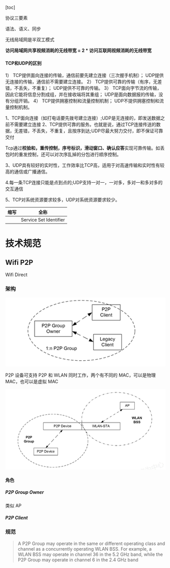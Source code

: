 

[toc]

协议三要素

语法、语义、同步

无线局域网是半双工模式

**访问局域网共享视频消耗的无线带宽 = 2 \* 访问互联网视频消耗的无线带宽**

#### TCP和UDP的区别

1） TCP提供面向连接的传输，通信前要先建立连接（三次握手机制）； UDP提供无连接的传输，通信前不需要建立连接。
2） TCP提供可靠的传输（有序，无差错，不丢失，不重复）； UDP提供不可靠的传输。
3） TCP面向字节流的传输，因此它能将信息分割成组，并在接收端将其重组； UDP是面向数据报的传输，没有分组开销。
4） TCP提供拥塞控制和流量控制机制； UDP不提供拥塞控制和流量控制机制。

1、TCP面向连接（如打电话要先拨号建立连接）;UDP是无连接的，即发送数据之前不需要建立连接
2、TCP提供可靠的服务。也就是说，通过TCP连接传送的数据，无差错，不丢失，不重复，且按序到达;UDP尽最大努力交付，即不保证可靠交付

Tcp通过**校验和，重传控制，序号标识，滑动窗口、确认应答**实现可靠传输。如丢包时的重发控制，还可以对次序乱掉的分包进行顺序控制。

3、UDP具有较好的实时性，工作效率比TCP高，适用于对高速传输和实时性有较高的通信或广播通信。

4.每一条TCP连接只能是点到点的;UDP支持一对一，一对多，多对一和多对多的交互通信

5、TCP对系统资源要求较多，UDP对系统资源要求较少。

| 缩写 | 全称                   |
| ---- | ---------------------- |
|      | Service Set Identifier |



# 技术规范

## Wifi P2P

Wifi Direct

### 架构

![image-20220325164330527](.\pic\image-20220325164330527.png)

P2P 设备可支持 P2P 和 WLAN 同时工作，两个有不同的 MAC，可以是物理 MAC，也可以是虚拟 MAC

![image-20220325164545088](.\pic\image-20220325164545088.png)

#### 角色

##### P2P  Group Owner

类似 AP

##### P2P Client 

### 规范

> A P2P Group may operate in the same or different operating class and channel  as a concurrently operating WLAN BSS. For example, a WLAN BSS may  operate in channel 36 in the 5.2 GHz band, while the P2P Group may operate in  channel 6 in the 2.4 GHz band

